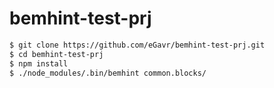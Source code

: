 # bemhint-test-prj

```bash
$ git clone https://github.com/eGavr/bemhint-test-prj.git
$ cd bemhint-test-prj
$ npm install
$ ./node_modules/.bin/bemhint common.blocks/
```
